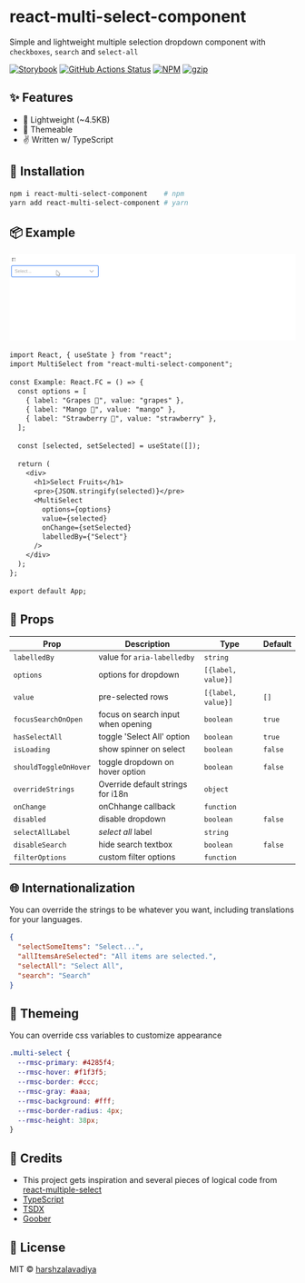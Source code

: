 # react-multi-select-component

Simple and lightweight multiple selection dropdown component with `checkboxes`, `search` and `select-all`

[![Storybook](https://cdn.jsdelivr.net/gh/storybookjs/brand@master/badge/badge-storybook.svg)](https://react-multi-select-component.netlify.com)
[![GitHub Actions Status](https://github.com/harshzalavadiya/react-multi-select-component/workflows/NodeJS/badge.svg)](https://github.com/harshzalavadiya/react-multi-select-component/actions)
[![NPM](https://img.shields.io/npm/v/react-multi-select-component.svg)](https://npm.im/react-multi-select-component)
[![gzip](https://badgen.net/bundlephobia/minzip/react-multi-select-component@latest)](https://bundlephobia.com/result?p=react-multi-select-component@latest)

## ✨ Features

- 🍃 Lightweight (~4.5KB)
- 💅 Themeable
- ✌ Written w/ TypeScript

## 🔧 Installation

```bash
npm i react-multi-select-component    # npm
yarn add react-multi-select-component # yarn
```

## 📦 Example

![Example](preview.gif)

```tsx
import React, { useState } from "react";
import MultiSelect from "react-multi-select-component";

const Example: React.FC = () => {
  const options = [
    { label: "Grapes 🍇", value: "grapes" },
    { label: "Mango 🥭", value: "mango" },
    { label: "Strawberry 🍓", value: "strawberry" },
  ];

  const [selected, setSelected] = useState([]);

  return (
    <div>
      <h1>Select Fruits</h1>
      <pre>{JSON.stringify(selected)}</pre>
      <MultiSelect
        options={options}
        value={selected}
        onChange={setSelected}
        labelledBy={"Select"}
      />
    </div>
  );
};

export default App;
```

## 👀 Props

| Prop                  | Description                        | Type               | Default |
| --------------------- | ---------------------------------- | ------------------ | ------- |
| `labelledBy`          | value for `aria-labelledby`        | `string`           |         |
| `options`             | options for dropdown               | `[{label, value}]` |         |
| `value`               | pre-selected rows                  | `[{label, value}]` | `[]`    |
| `focusSearchOnOpen`   | focus on search input when opening | `boolean`          | `true`  |
| `hasSelectAll`        | toggle 'Select All' option         | `boolean`          | `true`  |
| `isLoading`           | show spinner on select             | `boolean`          | `false` |
| `shouldToggleOnHover` | toggle dropdown on hover option    | `boolean`          | `false` |
| `overrideStrings`     | Override default strings for i18n  | `object`           |         |
| `onChange`            | onChhange callback                 | `function`         |         |
| `disabled`            | disable dropdown                   | `boolean`          | `false` |
| `selectAllLabel`      | _select all_ label                 | `string`           |         |
| `disableSearch`       | hide search textbox                | `boolean`          | `false` |
| `filterOptions`       | custom filter options              | `function`         |         |

## 🌐 Internationalization

You can override the strings to be whatever you want, including translations for your languages.

```json
{
  "selectSomeItems": "Select...",
  "allItemsAreSelected": "All items are selected.",
  "selectAll": "Select All",
  "search": "Search"
}
```

## 💅 Themeing

You can override css variables to customize appearance

```css
.multi-select {
  --rmsc-primary: #4285f4;
  --rmsc-hover: #f1f3f5;
  --rmsc-border: #ccc;
  --rmsc-gray: #aaa;
  --rmsc-background: #fff;
  --rmsc-border-radius: 4px;
  --rmsc-height: 38px;
}
```

## 🤠 Credits

- This project gets inspiration and several pieces of logical code from [react-multiple-select](https://github.com/Khan/react-multi-select/)
- [TypeScript](https://github.com/microsoft/typescript)
- [TSDX](https://github.com/jaredpalmer/tsdx)
- [Goober](https://github.com/cristianbote/goober)

## 📜 License

MIT &copy; [harshzalavadiya](https://github.com/harshzalavadiya)
